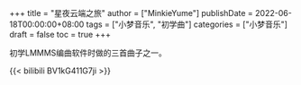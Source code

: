 +++
title = "星夜云端之旅"
author = ["MinkieYume"]
publishDate = 2022-06-18T00:00:00+08:00
tags = ["小梦音乐", "初学曲"]
categories = ["小梦音乐"]
draft = false
toc = true
+++

初学LMMMS编曲软件时做的三首曲子之一。

{{< bilibili BV1kG411G7ji >}}
